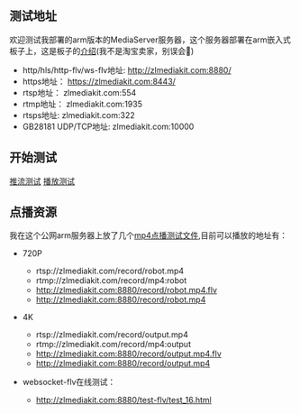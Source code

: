 ## 测试地址
欢迎测试我部署的arm版本的MediaServer服务器，这个服务器部署在arm嵌入式板子上，这是板子的[介绍](http://wiki.friendlyarm.com/wiki/index.php/NanoPi_R1S-H5/zh)(我不是淘宝卖家，别误会🤣)

- http/hls/http-flv/ws-flv地址: http://zlmediakit.com:8880/
- https地址： https://zlmediakit.com:8443/
- rtsp地址： zlmediakit.com:554
- rtmp地址： zlmediakit.com:1935
- rtsps地址: zlmediakit.com:322
- GB28181 UDP/TCP地址: zlmediakit.com:10000

## 开始测试
[推流测试](https://github.com/xiongziliang/ZLMediaKit/wiki/ZLMediaKit%E6%8E%A8%E6%B5%81%E6%B5%8B%E8%AF%95)
[播放测试](https://github.com/xiongziliang/ZLMediaKit/wiki/%E6%92%AD%E6%94%BEurl%E8%A7%84%E5%88%99)

## 点播资源
我在这个公网arm服务器上放了几个[mp4点播测试文件](http://zlmediakit.com:8880/record/),目前可以播放的地址有：

- 720P
    - rtsp://zlmediakit.com/record/robot.mp4
    - rtmp://zlmediakit.com/record/mp4:robot
    - http://zlmediakit.com:8880/record/robot.mp4.flv
    - http://zlmediakit.com:8880/record/robot.mp4

- 4K
    - rtsp://zlmediakit.com/record/output.mp4
    - rtmp://zlmediakit.com/record/mp4:output
    - http://zlmediakit.com:8880/record/output.mp4.flv
    - http://zlmediakit.com:8880/record/output.mp4

- websocket-flv在线测试：
    - http://zlmediakit.com:8880/test-flv/test_16.html
